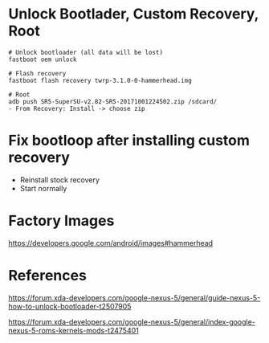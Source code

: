 # Unlock Bootlader, Custom Recovery, Root

```
# Unlock bootloader (all data will be lost)
fastboot oem unlock

# Flash recovery
fastboot flash recovery twrp-3.1.0-0-hammerhead.img

# Root
adb push SR5-SuperSU-v2.82-SR5-20171001224502.zip /sdcard/
- From Recovery: Install -> choose zip
```


# Fix bootloop after installing custom recovery

- Reinstall stock recovery
- Start normally


# Factory Images

https://developers.google.com/android/images#hammerhead


# References

https://forum.xda-developers.com/google-nexus-5/general/guide-nexus-5-how-to-unlock-bootloader-t2507905

https://forum.xda-developers.com/google-nexus-5/general/index-google-nexus-5-roms-kernels-mods-t2475401
